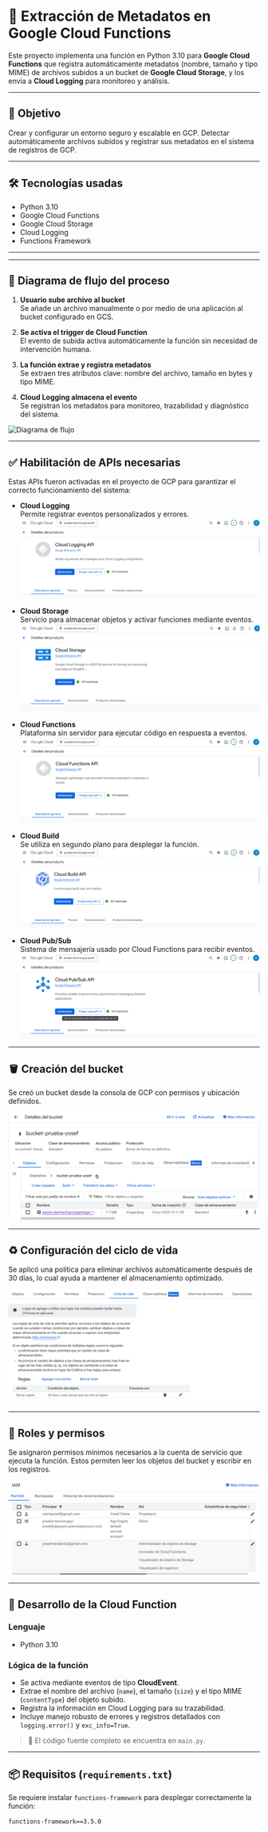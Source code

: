 # 📂 Extracción de Metadatos en Google Cloud Functions

Este proyecto implementa una función en Python 3.10 para **Google Cloud Functions** que registra automáticamente metadatos (nombre, tamaño y tipo MIME) de archivos subidos a un bucket de **Google Cloud Storage**, y los envía a **Cloud Logging** para monitoreo y análisis.

---

## 🚀 Objetivo

Crear y configurar un entorno seguro y escalable en GCP.
Detectar automáticamente archivos subidos y registrar sus metadatos en el sistema de registros de GCP.

---

## 🛠️ Tecnologías usadas

- Python 3.10
- Google Cloud Functions 
- Google Cloud Storage
- Cloud Logging
- Functions Framework 

---


---

## 🔄 Diagrama de flujo del proceso

1. **Usuario sube archivo al bucket**  
   Se añade un archivo manualmente o por medio de una aplicación al bucket configurado en GCS.

2. **Se activa el trigger de Cloud Function**  
   El evento de subida activa automáticamente la función sin necesidad de intervención humana.

3. **La función extrae y registra metadatos**  
   Se extraen tres atributos clave: nombre del archivo, tamaño en bytes y tipo MIME.

4. **Cloud Logging almacena el evento**  
   Se registran los metadatos para monitoreo, trazabilidad y diagnóstico del sistema.

![Diagrama de flujo](img/flujo-funcion.png)

---

## ✅ Habilitación de APIs necesarias

Estas APIs fueron activadas en el proyecto de GCP para garantizar el correcto funcionamiento del sistema:

- **Cloud Logging**  
  Permite registrar eventos personalizados y errores.  
  ![Cloud Logging API](img/API_Loggin.png)

- **Cloud Storage**  
  Servicio para almacenar objetos y activar funciones mediante eventos.  
  ![Cloud Storage API](img/Api_storage.png)

- **Cloud Functions**  
  Plataforma sin servidor para ejecutar código en respuesta a eventos.  
  ![Cloud Functions API](img/Api_funtions.png)

- **Cloud Build**  
  Se utiliza en segundo plano para desplegar la función.  
  ![Cloud Build API](img/Api_Build.png)

- **Cloud Pub/Sub**  
  Sistema de mensajería usado por Cloud Functions para recibir eventos.  
  ![Cloud Pub/Sub API](img/Api_Pub_Sub.png)

---

## 🪣 Creación del bucket

Se creó un bucket desde la consola de GCP con permisos y ubicación definidos.

![Bucket creado](img/bucket_creado.png)

---

## ♻️ Configuración del ciclo de vida

Se aplicó una política para eliminar archivos automáticamente después de 30 días, lo cual ayuda a mantener el almacenamiento optimizado.

![Ciclo de vida](img/lifecycle.png)

---

## 🔐 Roles y permisos

Se asignaron permisos mínimos necesarios a la cuenta de servicio que ejecuta la función. Estos permiten leer los objetos del bucket y escribir en los registros.

![Permisos y roles](img/Rol_permisos.png)

---

## 🧠 Desarrollo de la Cloud Function

### Lenguaje
- Python 3.10

### Lógica de la función
- Se activa mediante eventos de tipo **CloudEvent**.
- Extrae el nombre del archivo (`name`), el tamaño (`size`) y el tipo MIME (`contentType`) del objeto subido.
- Registra la información en Cloud Logging para su trazabilidad.
- Incluye manejo robusto de errores y registros detallados con `logging.error()` y `exc_info=True`.

> 🔧 El código fuente completo se encuentra en `main.py`.

---

## 📦 Requisitos (`requirements.txt`)

Se requiere instalar `functions-framework` para desplegar correctamente la función:

```txt
functions-framework==3.5.0



